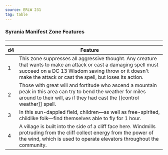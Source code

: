 ```yaml
---
source: ERLW 231
tag: table
---
```


### Syrania Manifest Zone Features
---
|d4|Feature|
|----|------------|
|1|This zone suppresses all aggressive thought. Any creature that wants to make an attack or cast a damaging spell must succeed on a DC 13 Wisdom saving throw or it doesn't make the attack or cast the spell, but loses its action.|
|2|Those with great will and fortitude who ascend a mountain peak in this area can try to bend the weather for miles around to their will, as if they had cast the [[control weather]] spell.|
|3|In this sun-dappled field, children—as well as free-spirited, childlike folk—find themselves able to fly for 1 hour.|
|4|A village is built into the side of a cliff face here. Windmills protruding from the cliff collect energy from the power of the wind, which is used to operate elevators throughout the community.|
